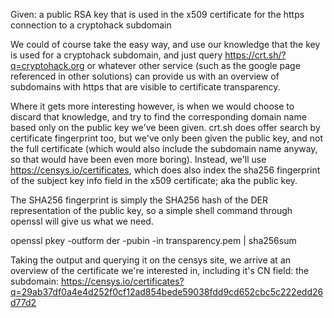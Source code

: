 Given: a public RSA key that is used in the x509 certificate for the https connection to a cryptohack subdomain

We could of course take the easy way, and use our knowledge that the key is used for a cryptohack subdomain, and just query https://crt.sh/?q=cryptohack.org or whatever other service (such as the google page referenced in other solutions) can provide us with an overview of subdomains with https that are visible to certificate transparency.

Where it gets more interesting however, is when we would choose to discard that knowledge, and try to find the corresponding domain name based only on the public key we've been given. crt.sh does offer search by certificate fingerprint too, but we've only been given the public key, and not the full certificate (which would also include the subdomain name anyway, so that would have been even more boring). Instead, we'll use https://censys.io/certificates, which does also index the sha256 fingerprint of the subject key info field in the x509 certificate; aka the public key.

The SHA256 fingerprint is simply the SHA256 hash of the DER representation of the public key, so a simple shell command through openssl will give us what we need.

openssl pkey -outform der -pubin -in transparency.pem | sha256sum

Taking the output and querying it on the censys site, we arrive at an overview of the certificate we're interested in, including it's CN field: the subdomain: https://censys.io/certificates?q=29ab37df0a4e4d252f0cf12ad854bede59038fdd9cd652cbc5c222edd26d77d2

